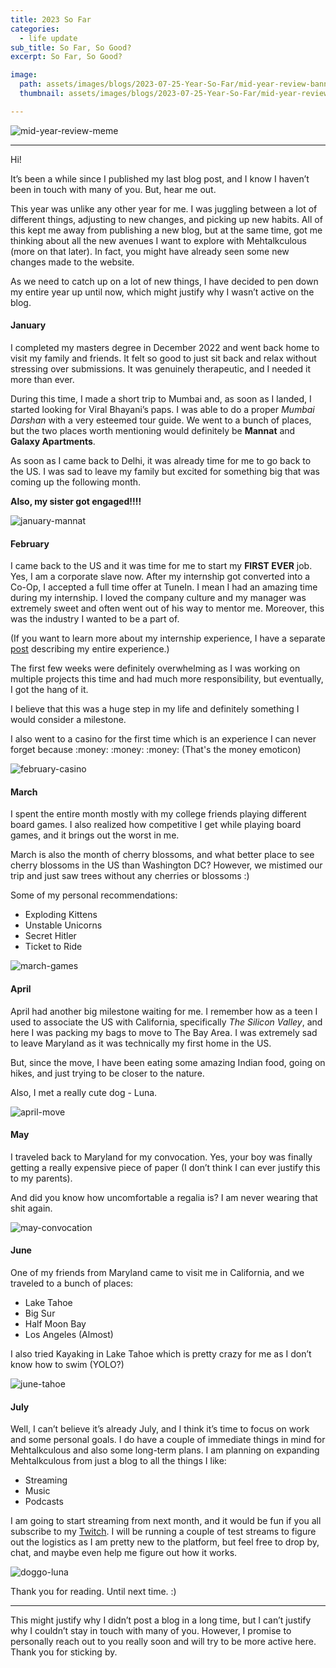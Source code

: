 ```yaml
---
title: 2023 So Far
categories:
  - life update
sub_title: So Far, So Good?
excerpt: So Far, So Good?

image: 
  path: assets/images/blogs/2023-07-25-Year-So-Far/mid-year-review-banner.jpg
  thumbnail: assets/images/blogs/2023-07-25-Year-So-Far/mid-year-review-thumbnail.jpg

---
```


![mid-year-review-meme](/assets/images/blogs/2023-07-25-Year-So-Far/mid-year-review-meme.jpg) 

---

Hi!

It’s been a while since I published my last blog post, and I know I haven’t been in touch with many of you. But, hear me out.

This year was unlike any other year for me. I was juggling between a lot of different things, adjusting to new changes, and picking up new habits. All of this kept me away from publishing a new blog, but at the same time, got me thinking about all the new avenues I want to explore with Mehtalkculous (more on that later). In fact, you might have already seen some new changes made to the website. 

As we need to catch up on a lot of new things, I have decided to pen down my entire year up until now, which might justify why I wasn’t active on the blog.

#### January

I completed my masters degree in December 2022 and went back home to visit my family and friends. It felt so good to just sit back and relax without stressing over submissions. It was genuinely therapeutic, and I needed it more than ever.

During this time, I made a short trip to Mumbai and, as soon as I landed, I started looking for Viral Bhayani’s paps. I was able to do a proper _Mumbai Darshan_ with a very esteemed tour guide. 
We went to a bunch of places, but the two places worth mentioning would definitely be __Mannat__ and __Galaxy Apartments__. 

As soon as I came back to Delhi, it was already time for me to go back to the US. I was sad to leave my family but excited for something big that was coming up the following month.

__Also, my sister got engaged!!!!__

![january-mannat](/assets/images/blogs/2023-07-25-Year-So-Far/january-mannat.JPG) 


#### February

I came back to the US and it was time for me to start my __FIRST EVER__ job. Yes, I am a corporate slave now.
After my internship got converted into a Co-Op, I accepted a full time offer at TuneIn. I mean I had an amazing time during my internship. I loved the company culture and my manager was extremely sweet and often went out of his way to mentor me. Moreover, this was the industry I wanted to be a part of. 

(If you want to learn more about my internship experience, I have a separate [post](https://mehtalkculous.com/resource/2022/11/13/Internship-Hunt.html) describing my entire experience.)

The first few weeks were definitely overwhelming as I was working on multiple projects this time and had much more responsibility, but eventually, I got the hang of it.

I believe that this was a huge step in my life and definitely something I would consider a milestone.

I also went to a casino for the first time which is an experience I can never forget because :money: :money: :money: 
(That's the money emoticon)

![february-casino](/assets/images/blogs/2023-07-25-Year-So-Far/february-casino.JPG) 


#### March

I spent the entire month mostly with my college friends playing different board games. I also realized how competitive I get while playing board games, and it brings out the worst in me.

March is also the month of cherry blossoms, and what better place to see cherry blossoms in the US than Washington DC? However, we mistimed our trip and just saw trees without any cherries or blossoms :)

Some of my personal recommendations:

- Exploding Kittens
- Unstable Unicorns
- Secret Hitler
- Ticket to Ride


![march-games](/assets/images/blogs/2023-07-25-Year-So-Far/march-games.JPG) 

#### April

April had another big milestone waiting for me. I remember how as a teen I used to associate the US with California, specifically _The Silicon Valley_, and here I was packing my bags to move to The Bay Area. I was extremely sad to leave Maryland as it was technically my first home in the US.

But, since the move, I have been eating some amazing Indian food, going on hikes, and just trying to be closer to the nature. 

Also, I met a really cute dog - Luna. 

![april-move](/assets/images/blogs/2023-07-25-Year-So-Far/april-move.JPG) 

#### May

I traveled back to Maryland for my convocation. Yes, your boy was finally getting a really expensive piece of paper (I don’t think I can ever justify this to my parents).

And did you know how uncomfortable a regalia is? I am never wearing that shit again.

![may-convocation](/assets/images/blogs/2023-07-25-Year-So-Far/may-convocation.JPG) 

#### June

One of my friends from Maryland came to visit me in California, and we traveled to a bunch of places:

- Lake Tahoe
- Big Sur
- Half Moon Bay
- Los Angeles (Almost)

I also tried Kayaking in Lake Tahoe which is pretty crazy for me as I don’t know how to swim (YOLO?)

![june-tahoe](/assets/images/blogs/2023-07-25-Year-So-Far/june-tahoe.jpg) 

#### July

Well, I can’t believe it’s already July, and I think it’s time to focus on work and some personal goals. 
I do have a couple of immediate things in mind for Mehtalkculous and also some long-term plans. I am planning on expanding Mehtalkculous from just a blog to all the things I like:

- Streaming
- Music
- Podcasts

I am going to start streaming from next month, and it would be fun if you all subscribe to my [Twitch](https://www.twitch.tv/mehulg25). I will be running a couple of test streams to figure out the logistics as I am pretty new to the platform, but feel free to drop by, chat, and maybe even help me figure out how it works.

![doggo-luna](/assets/images/blogs/2023-07-25-Year-So-Far/doggo.JPG) 


Thank you for reading. Until next time. :)

---

This might justify why I didn’t post a blog in a long time, but I can’t justify why I couldn’t stay in touch with many of you. However, I promise to personally reach out to you really soon and will try to be more active here. Thank you for sticking by.

<head>
  <script id="mcjs">!function(c,h,i,m,p){m=c.createElement(h),p=c.getElementsByTagName(h)[0],m.async=1,m.src=i,p.parentNode.insertBefore(m,p)}(document,"script","https://chimpstatic.com/mcjs-connected/js/users/c81e111b70d9790c291311e12/787ae280c5cc29d83534a5270.js");</script>
</head>